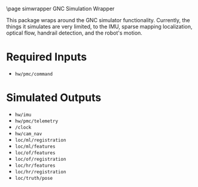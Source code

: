 \page simwrapper GNC Simulation Wrapper

This package wraps around the GNC simulator functionality.
Currently, the things it simulates are very limited, to
the IMU, sparse mapping localization, optical flow, handrail detection,
and the robot's motion.

# Required Inputs

* `hw/pmc/command`

# Simulated Outputs

* `hw/imu`
* `hw/pmc/telemetry`
* `/clock`
* `hw/cam_nav`
* `loc/ml/registration`
* `loc/ml/features`
* `loc/of/features`
* `loc/of/registration`
* `loc/hr/features`
* `loc/hr/registration`
* `loc/truth/pose`

